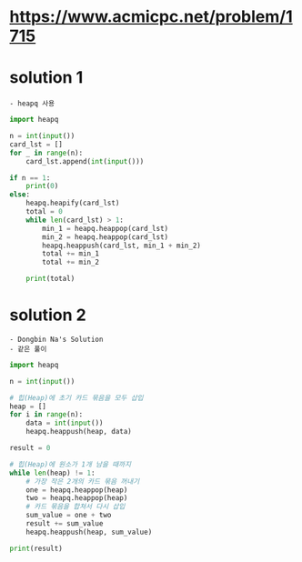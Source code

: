 # https://www.acmicpc.net/problem/1715

# solution 1
    - heapq 사용 
```python
import heapq

n = int(input())
card_lst = []
for _ in range(n):
    card_lst.append(int(input()))

if n == 1:
    print(0)
else:
    heapq.heapify(card_lst)
    total = 0
    while len(card_lst) > 1:
        min_1 = heapq.heappop(card_lst)
        min_2 = heapq.heappop(card_lst)
        heapq.heappush(card_lst, min_1 + min_2)
        total += min_1
        total += min_2

    print(total)
```

# solution 2 
    - Dongbin Na's Solution
    - 같은 풀이 
```python
import heapq

n = int(input())

# 힙(Heap)에 초기 카드 묶음을 모두 삽입
heap = []
for i in range(n):
    data = int(input())
    heapq.heappush(heap, data)

result = 0

# 힙(Heap)에 원소가 1개 남을 때까지
while len(heap) != 1:
    # 가장 작은 2개의 카드 묶음 꺼내기
    one = heapq.heappop(heap)
    two = heapq.heappop(heap)
    # 카드 묶음을 합쳐서 다시 삽입
    sum_value = one + two
    result += sum_value
    heapq.heappush(heap, sum_value)

print(result)
```
